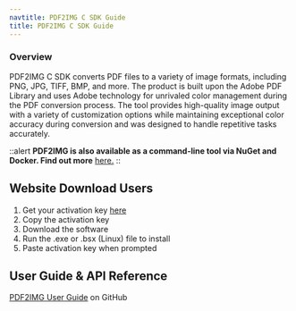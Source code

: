 ```yaml
---
navtitle: PDF2IMG C SDK Guide
title: PDF2IMG C SDK Guide
---
```


### Overview

PDF2IMG C SDK converts PDF files to a variety of image formats, including PNG, JPG, TIFF, BMP, and more. The product is built upon the Adobe PDF Library and uses Adobe technology for unrivaled color management during the PDF conversion process. The tool provides high-quality image output with a variety of customization options while maintaining exceptional color accuracy during conversion and was designed to handle repetitive tasks accurately.

::alert
**PDF2IMG is also available as a command-line tool via NuGet and Docker.  Find out more** [here.](/pdf-2-img)
::

## **Website Download Users**

1. Get your activation key [here](https://www.datalogics.com/convert-pdfs-to-images)
2. Copy the activation key
3. Download the software
4. Run the .exe or .bsx (Linux) file to install
5. Paste activation key when prompted

## User Guide & API Reference

[PDF2IMG User Guide](https://github.com/datalogics/datalogics.github.io/blob/c600730629950fc9714bcda9ce7fafc31b8eaac4/PDF2IMG/PDF2IMG.pdf) on GitHub
